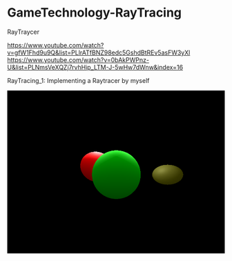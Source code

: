 # GameTechnology-RayTracing
RayTraycer

https://www.youtube.com/watch?v=gfW1Fhd9u9Q&list=PLlrATfBNZ98edc5GshdBtREv5asFW3yXl 
https://www.youtube.com/watch?v=0bAkPWPnz-U&list=PLNmsVeXQZj7rvhHip_LTM-J-5wHw7dWnw&index=16 

RayTracing_1: Implementing a Raytracer by myself

![How the pic look like](https://github.com/jameshnl232/GameTechnology-RayTracing/blob/b3a0111b2d8aec46b7b9fa96ffcf8b13e7c8a2a8/abgabe_1/images/Screenshot%202024-05-05%20013359%20-%20Copy.png)
